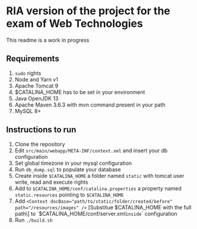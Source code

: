 # RIA version of the project for the exam of Web Technologies

This readme is a work in progress

## Requirements
1. `sudo` rights
1. Node and Yarn v1
1. Apache Tomcat 9
1. $CATALINA_HOME has to be set in your environment
1. Java OpenJDK 13
1. Apache Maven 3.6.3 with mvn command present in your path
1. MySQL 8+

## Instructions to run
1. Clone the repository
1. Edit `src/main/webapp/META-INF/context.xml` and insert your db configuration
1. Set global timezone in your mysql configuration
1. Run `db_dump.sql` to populate your database
1. Create inside `$CATALINA_HOME` a folder named `static` with tomcat user write, read and execute rights
1. Add to `$CATALINA_HOME/conf/catalina.properties` a property named `static.resources` pointing to `$CATALINA_HOME`
1. Add `<Context docBase="path/to/static/folder/created/before" path="/resources/images" />` \[Substitue $CATALINA_HOME with the full path\] to `$CATALINA_HOME/conf/server.xml` inside `<Host></Host>` configuration
1. Run `./build.sh`